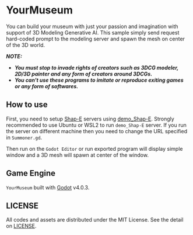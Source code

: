 # YourMuseum
You can build your museum with just your passion and imagination with support of 3D Modeling Generative AI.
This sample simply send request hard-coded prompt to the modeling server and spawn the mesh on center of the 3D world.

***NOTE:***
* ***You must stop to invade rights of creators such as 3DCG modeler, 2D/3D painter and any form of creators around 3DCGs.***
* ***You can't use these programs to imitate or reproduce exiting games or any form of softwares.***


## How to use

First, you need to setup [Shap-E](https://github.com/openai/shap-e) servers using [demo_Shap-E](https://github.com/astnohk/demo_Shap-E).
Strongly recommended to use Ubuntu or WSL2 to run `demo_Shap-E` server.
If you run the server on different machine then you need to change the URL specified in `Summoner.gd`.

Then run on the `Godot Editor` or run exported program will display simple window and a 3D mesh will spawn at center of the window.


## Game Engine

`YourMuseum` built with [Godot](https://godotengine.org/) v4.0.3.


## LICENSE

All codes and assets are distributed under the MIT License.
See the detail on [LICENSE](LICENSE).

